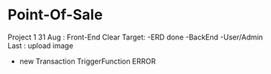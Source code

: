# Point-Of-Sale
Project 1
31 Aug : Front-End Clear
Target:
-ERD done
-BackEnd
-User/Admin
Last : upload image
- new Transaction
TriggerFunction ERROR
